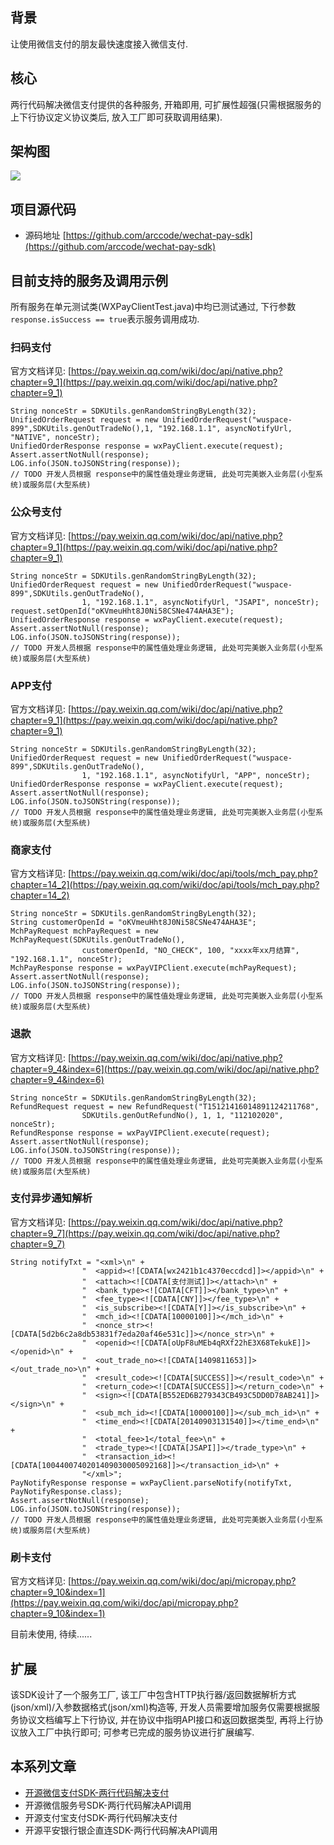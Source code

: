 ## 背景

让使用微信支付的朋友最快速度接入微信支付.

## 核心

两行代码解决微信支付提供的各种服务, 开箱即用, 可扩展性超强(只需根据服务的上下行协议定义协议类后, 放入工厂即可获取调用结果).

## 架构图

![](/images/wx-pay-sdk.jpg)

<!--more-->

## 项目源代码

* 源码地址 [https://github.com/arccode/wechat-pay-sdk](https://github.com/arccode/wechat-pay-sdk)

## 目前支持的服务及调用示例

所有服务在单元测试类(WXPayClientTest.java)中均已测试通过, 下行参数`response.isSuccess == true`表示服务调用成功.

### 扫码支付

官方文档详见: [https://pay.weixin.qq.com/wiki/doc/api/native.php?chapter=9_1](https://pay.weixin.qq.com/wiki/doc/api/native.php?chapter=9_1)

```
String nonceStr = SDKUtils.genRandomStringByLength(32);
UnifiedOrderRequest request = new UnifiedOrderRequest("wuspace-899",SDKUtils.genOutTradeNo(),1, "192.168.1.1", asyncNotifyUrl, "NATIVE", nonceStr);
UnifiedOrderResponse response = wxPayClient.execute(request);
Assert.assertNotNull(response);
LOG.info(JSON.toJSONString(response));
// TODO 开发人员根据 response中的属性值处理业务逻辑, 此处可完美嵌入业务层(小型系统)或服务层(大型系统)
```

### 公众号支付

官方文档详见: [https://pay.weixin.qq.com/wiki/doc/api/native.php?chapter=9_1](https://pay.weixin.qq.com/wiki/doc/api/native.php?chapter=9_1)

```
String nonceStr = SDKUtils.genRandomStringByLength(32);
UnifiedOrderRequest request = new UnifiedOrderRequest("wuspace-899",SDKUtils.genOutTradeNo(),
                1, "192.168.1.1", asyncNotifyUrl, "JSAPI", nonceStr);
request.setOpenId("oKVmeuHht8J0Ni58CSNe474AHA3E");
UnifiedOrderResponse response = wxPayClient.execute(request);
Assert.assertNotNull(response);
LOG.info(JSON.toJSONString(response));
// TODO 开发人员根据 response中的属性值处理业务逻辑, 此处可完美嵌入业务层(小型系统)或服务层(大型系统)
```

### APP支付

官方文档详见: [https://pay.weixin.qq.com/wiki/doc/api/native.php?chapter=9_1](https://pay.weixin.qq.com/wiki/doc/api/native.php?chapter=9_1)

```
String nonceStr = SDKUtils.genRandomStringByLength(32);
UnifiedOrderRequest request = new UnifiedOrderRequest("wuspace-899",SDKUtils.genOutTradeNo(),
                1, "192.168.1.1", asyncNotifyUrl, "APP", nonceStr);
UnifiedOrderResponse response = wxPayClient.execute(request);
Assert.assertNotNull(response);
LOG.info(JSON.toJSONString(response));
// TODO 开发人员根据 response中的属性值处理业务逻辑, 此处可完美嵌入业务层(小型系统)或服务层(大型系统)
```

### 商家支付


官方文档详见: [https://pay.weixin.qq.com/wiki/doc/api/tools/mch_pay.php?chapter=14_2](https://pay.weixin.qq.com/wiki/doc/api/tools/mch_pay.php?chapter=14_2)

```
String nonceStr = SDKUtils.genRandomStringByLength(32);
String customerOpenId = "oKVmeuHht8J0Ni58CSNe474AHA3E";
MchPayRequest mchPayRequest = new MchPayRequest(SDKUtils.genOutTradeNo(),
                customerOpenId, "NO_CHECK", 100, "xxxx年xx月结算", "192.168.1.1", nonceStr);
MchPayResponse response = wxPayVIPClient.execute(mchPayRequest);
Assert.assertNotNull(response);
LOG.info(JSON.toJSONString(response));
// TODO 开发人员根据 response中的属性值处理业务逻辑, 此处可完美嵌入业务层(小型系统)或服务层(大型系统)
```

### 退款

官方文档详见: [https://pay.weixin.qq.com/wiki/doc/api/native.php?chapter=9_4&index=6](https://pay.weixin.qq.com/wiki/doc/api/native.php?chapter=9_4&index=6)

```
String nonceStr = SDKUtils.genRandomStringByLength(32);
RefundRequest request = new RefundRequest("T15121416014891124211768",
                SDKUtils.genOutRefundNo(), 1, 1, "112102020", nonceStr);
RefundResponse response = wxPayVIPClient.execute(request);
Assert.assertNotNull(response);
LOG.info(JSON.toJSONString(response));
// TODO 开发人员根据 response中的属性值处理业务逻辑, 此处可完美嵌入业务层(小型系统)或服务层(大型系统)
```

### 支付异步通知解析

官方文档详见: [https://pay.weixin.qq.com/wiki/doc/api/native.php?chapter=9_7](https://pay.weixin.qq.com/wiki/doc/api/native.php?chapter=9_7)

```
String notifyTxt = "<xml>\n" +
                "  <appid><![CDATA[wx2421b1c4370eccdcd]]></appid>\n" +
                "  <attach><![CDATA[支付测试]]></attach>\n" +
                "  <bank_type><![CDATA[CFT]]></bank_type>\n" +
                "  <fee_type><![CDATA[CNY]]></fee_type>\n" +
                "  <is_subscribe><![CDATA[Y]]></is_subscribe>\n" +
                "  <mch_id><![CDATA[10000100]]></mch_id>\n" +
                "  <nonce_str><![CDATA[5d2b6c2a8db53831f7eda20af46e531c]]></nonce_str>\n" +
                "  <openid><![CDATA[oUpF8uMEb4qRXf22hE3X68TekukE]]></openid>\n" +
                "  <out_trade_no><![CDATA[1409811653]]></out_trade_no>\n" +
                "  <result_code><![CDATA[SUCCESS]]></result_code>\n" +
                "  <return_code><![CDATA[SUCCESS]]></return_code>\n" +
                "  <sign><![CDATA[B552ED6B279343CB493C5DD0D78AB241]]></sign>\n" +
                "  <sub_mch_id><![CDATA[10000100]]></sub_mch_id>\n" +
                "  <time_end><![CDATA[20140903131540]]></time_end>\n" +
                "  <total_fee>1</total_fee>\n" +
                "  <trade_type><![CDATA[JSAPI]]></trade_type>\n" +
                "  <transaction_id><![CDATA[1004400740201409030005092168]]></transaction_id>\n" +
                "</xml>";
PayNotifyResponse response = wxPayClient.parseNotify(notifyTxt, PayNotifyResponse.class);
Assert.assertNotNull(response);
LOG.info(JSON.toJSONString(response));
// TODO 开发人员根据 response中的属性值处理业务逻辑, 此处可完美嵌入业务层(小型系统)或服务层(大型系统)
```

### 刷卡支付

官方文档详见: [https://pay.weixin.qq.com/wiki/doc/api/micropay.php?chapter=9_10&index=1](https://pay.weixin.qq.com/wiki/doc/api/micropay.php?chapter=9_10&index=1)

目前未使用, 待续......

## 扩展

该SDK设计了一个服务工厂, 该工厂中包含HTTP执行器/返回数据解析方式(json/xml)/入参数据格式(json/xml)构造等, 开发人员需要增加服务仅需要根据服务协议文档编写上下行协议, 并在协议中指明API接口和返回数据类型, 再将上行协议放入工厂中执行即可; 可参考已完成的服务协议进行扩展编写.

## 本系列文章

* [开源微信支付SDK-两行代码解决支付](http://www.arccode.com/2017/10/21/wechat-pay-sdk-out-of-the-box.html)
* 开源微信服务号SDK-两行代码解决API调用
* 开源支付宝支付SDK-两行代码解决支付
* 开源平安银行银企直连SDK-两行代码解决API调用

